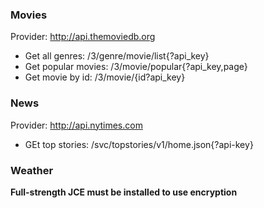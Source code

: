 ### Movies

Provider: http://api.themoviedb.org

   * Get all genres: /3/genre/movie/list{?api_key}
   * Get popular movies: /3/movie/popular{?api_key,page}
   * Get movie by id: /3/movie/{id?api_key}

### News

Provider: http://api.nytimes.com

   * GEt top stories: /svc/topstories/v1/home.json{?api-key}

### Weather

**Full-strength JCE must be installed to use encryption**

